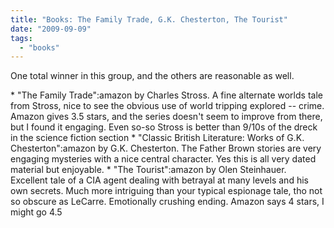 ```yaml
---
title: "Books: The Family Trade, G.K. Chesterton, The Tourist"
date: "2009-09-09"
tags: 
  - "books"
---
```


One total winner in this group, and the others are reasonable as well.

\* "The Family Trade":amazon by Charles Stross. A fine alternate worlds tale from Stross, nice to see the obvious use of world tripping explored -- crime. Amazon gives 3.5 stars, and the series doesn't seem to improve from there, but I found it engaging. Even so-so Stross is better than 9/10s of the dreck in the science fiction section \* "Classic British Literature: Works of G.K. Chesterton":amazon by G.K. Chesterton. The Father Brown stories are very engaging mysteries with a nice central character. Yes this is all very dated material but enjoyable. \* "The Tourist":amazon by Olen Steinhauer. Excellent tale of a CIA agent dealing with betrayal at many levels and his own secrets. Much more intriguing than your typical espionage tale, tho not so obscure as LeCarre. Emotionally crushing ending. Amazon says 4 stars, I might go 4.5
